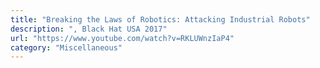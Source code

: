 ```yaml
---
title: "Breaking the Laws of Robotics: Attacking Industrial Robots"
description: ", Black Hat USA 2017"
url: "https://www.youtube.com/watch?v=RKLUWnzIaP4"
category: "Miscellaneous"
---
```

